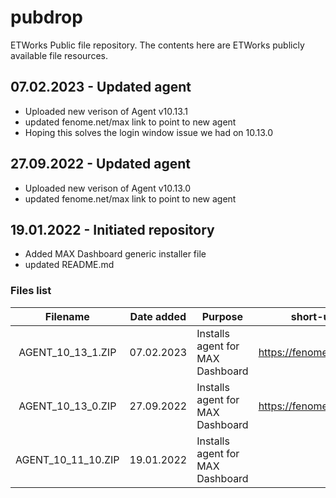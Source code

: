# pubdrop
ETWorks Public file repository. The contents here are ETWorks publicly available file resources.

## 07.02.2023 - Updated agent
- Uploaded new verison of Agent v10.13.1
- updated fenome.net/max link to point to new agent
- Hoping this solves the login window issue we had on 10.13.0

## 27.09.2022 - Updated agent
- Uploaded new verison of Agent v10.13.0
- updated fenome.net/max link to point to new agent

## 19.01.2022 - Initiated repository
- Added MAX Dashboard generic installer file
- updated README.md

### Files list 
| Filename | Date added | Purpose  |  short-url |
| :---: | --- | --------| ------ |
| AGENT_10_13_1.ZIP | 07.02.2023 | Installs agent for MAX Dashboard | https://fenome.net/max |
| AGENT_10_13_0.ZIP | 27.09.2022 | Installs agent for MAX Dashboard | https://fenome.net/max |
| AGENT_10_11_10.ZIP | 19.01.2022 | Installs agent for MAX Dashboard |  |

